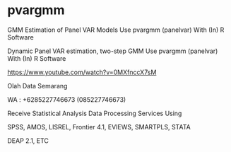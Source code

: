 # pvargmm
GMM Estimation of Panel VAR Models Use pvargmm (panelvar) With (In) R Software

Dynamic Panel VAR estimation, two-step GMM Use pvargmm (panelvar) With (In) R Software

https://www.youtube.com/watch?v=0MXfnccX7sM

Olah Data Semarang

WA : +6285227746673 (085227746673)

Receive Statistical Analysis Data Processing Services Using

SPSS, AMOS, LISREL, Frontier 4.1, EVIEWS, SMARTPLS, STATA

DEAP 2.1, ETC
